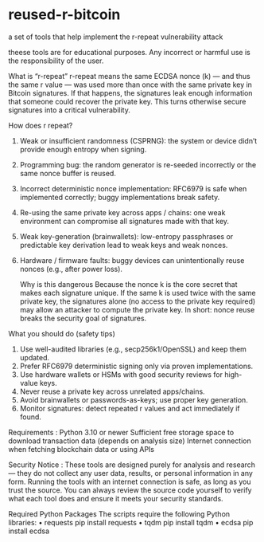 # reused-r-bitcoin
a set of tools that help implement the r-repeat vulnerability attack

theese tools are for educational purposes. Any incorrect or harmful use is the responsibility of the user.

What is “r-repeat”
r-repeat means the same ECDSA nonce (k) — and thus the same r value — was used more than once with the same private key in Bitcoin signatures. If that happens, the signatures leak enough information that someone could recover the private key. This turns otherwise secure signatures into a critical vulnerability.

How does r repeat?
1. Weak or insufficient randomness (CSPRNG): the system or device didn’t provide enough entropy when signing.
2. Programming bug: the random generator is re-seeded incorrectly or the same nonce buffer is reused.
3. Incorrect deterministic nonce implementation: RFC6979 is safe when implemented correctly; buggy implementations break safety.
4. Re-using the same private key across apps / chains: one weak environment can compromise all signatures made with that key.
5. Weak key-generation (brainwallets): low-entropy passphrases or predictable key derivation lead to weak keys and weak nonces.
6. Hardware / firmware faults: buggy devices can unintentionally reuse nonces (e.g., after power loss).

   Why is this dangerous
Because the nonce k is the core secret that makes each signature unique. If the same k is used twice with the same private key, the signatures alone (no access to the private key required) may allow an attacker to compute the private key. In short: nonce reuse breaks the security goal of signatures.

What you should do (safety tips)
1. Use well-audited libraries (e.g., secp256k1/OpenSSL) and keep them updated.
2. Prefer RFC6979 deterministic signing only via proven implementations.
3. Use hardware wallets or HSMs with good security reviews for high-value keys.
4. Never reuse a private key across unrelated apps/chains.
5. Avoid brainwallets or passwords-as-keys; use proper key generation.
6. Monitor signatures: detect repeated r values and act immediately if found.

Requirements :
Python 3.10 or newer
Sufficient free storage space to download transaction data (depends on analysis size)
Internet connection when fetching blockchain data or using APIs

Security Notice :
These tools are designed purely for analysis and research — they do not collect any user data, results, or personal information in any form.
Running the tools with an internet connection is safe, as long as you trust the source.
You can always review the source code yourself to verify what each tool does and ensure it meets your security standards.

Required Python Packages
The scripts require the following Python libraries:
• requests
pip install requests
• tqdm
pip install tqdm
• ecdsa
pip install ecdsa
